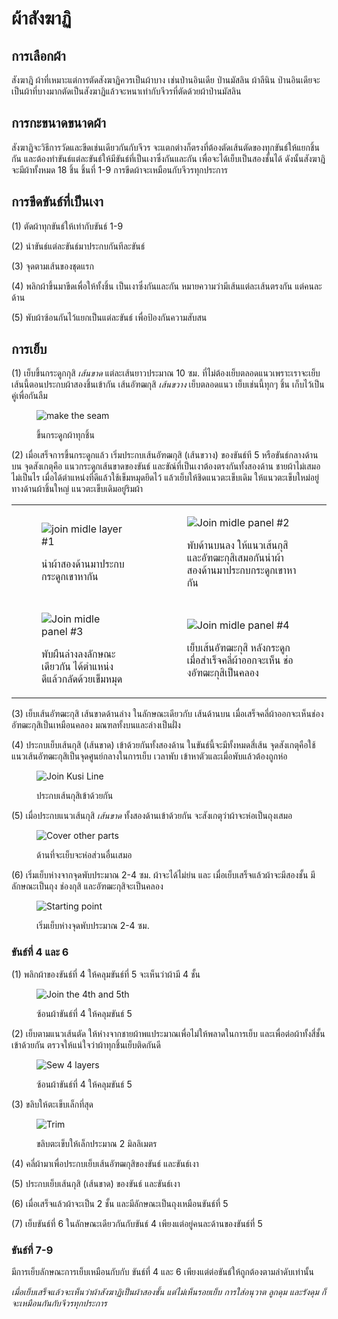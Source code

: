 # ผ้าสังฆาฏิ

## การเลือกผ้า

สังฆาฎิ ผ้าที่เหมาะแต่การตัดสังฆาฏิควรเป็นผ้าบาง เช่นป่านอินเดีย ป่านมัสลิน ผ้าลีนิน ป่านอินเดียจะเป็นผ้าที่บางมากตัดเป็นสังฆาฏิแล้วจะหนาเท่ากับจีวรที่ตัดด้วยผ้าป่านมัสลิน

## การกะขนาดขนาดผ้า

สังฆาฏิจะวิธีการวัดและขีดเช่นเดียวกันกับจีวร จะแตกต่างก็ตรงที่ต้องตัดเส้นตัดของทุกขันธ์ให้แยกชิ้นกัน และต้องทำขันธ์แต่ละขันธ์ให้มีขันธ์ที่เป็นเงาซึ่งกันและกัน เพื่อจะได้เย็บเป็นสองชั้นได้ ดังนั้นสังฆาฎิ จะมีผ้าทั้งหมด 18 ชิ้น ชิ้นที่ 1-9 การขีดผ้าจะเหมือนกับจีวรทุกประการ

## การขีดขันธ์ที่เป็นเงา

(1) ตัดผ้าทุกขันธ์ให้เท่ากับขันธ์ 1-9

(2) นำขันธ์แต่ละขันธ์มาประกบกันทีละขันธ์

(3) จุดตามเส้นของชุดแรก

(4) พลิกผ้าขึ้นมาขีดเพื่อให้ทั้งชิ้น เป็นเงาซึ่งกันและกัน หมายความว่ามีเส้นแต่ละเส้นตรงกัน แต่คนละด้าน

(5) พับผ้าซ้อนกันไว้แยกเป็นแต่ละขันธ์ เพื่อป้องกันความสับสน

## การเย็บ

(1) เย็บขึ้นกระดูกกุสิ _เส้นขาด_ แต่ละเส้นยาวประมาณ 10 ซม. ที่ไม่ต้องเย็บตลอดแนวเพราะเราจะเย็บเส้นนี้ตอนประกบผ้าสองชิ้นเข้ากัน เส้นอัฑฒกุสิ _เส้นขวาง_ เย็บตลอดแนว เย็บเช่นนี้ทุกๆ ชิ้น เก็บไว้เป็นคู่เพื่อกันลืม

<figure>

![make the seam](/img/sanghati/photos/th-sanghati-sewing01.jpg "ขึ้นกระดูกผ้าทุกชิ้น")
<figcaption>ขึ้นกระดูกผ้าทุกชิ้น</figcaption>

</figure>

(2) เมื่อเสร็จการขึ้นกระดูกแล้ว เริ่มประกบเส้นอัฑฒกุสิ (เส้นขวาง) ของขันธ์ที 5 หรือขันธ์กลางด้านบน จุดสังเกตุคือ แนวกระดูกเส้นขาดของขันธ์ และขัณ์ที่เป็นเงาต้องตรงกันทั้งสองด้าน ชายผ้าไม่เสมอไม่เป็นไร เมื่อได้ตำแหน่งที่ดีแล้วใช้เข็มหมุดยึดไว้ แล้วเย็บให้ชิดแนวตะเข็บเดิม ให้แนวตะเข็บใหม่อยู่ทางด้านผ้าชิ้นใหญ่ แนวตะเข็บเดิมอยู่ริมผ้า

<table align="center">
<tbody>
<tr>
<td> 
<figure>

![join midle layer #1](/img/sanghati/photos/th-sanghati-sewing02.jpg "นำผ้าสองด้านมาประกบกระดูกเขาหากัน") 
<figcaption>นำผ้าสองด้านมาประกบกระดูกเขาหากัน</figcaption>

</figure>
</td>
<td> 
<figure>

![Join midle panel #2](/img/sanghati/photos/th-sanghati-sewing03.jpg "พับด้านบนลง ให้แนวเส้นกุสิ และอัฑฒะกุสิเสมอกัน") 
<figcaption>พับด้านบนลง ให้แนวเส้นกุสิ และอัฑฒะกุสิเสมอกันนำผ้าสองด้านมาประกบกระดูกเขาหากัน</figcaption>

</figure> 
</td>
</tr>
<tr>
<td> 
<figure>

![Join midle panel #3](/img/sanghati/photos/th-sanghati-sewing03.jpg "พับผืนล่างลงลักษณะเดียวกัน ได้ตำแหน่งดีแล้วกลัดด้วยเข็มหมุด") 
<figcaption>พับผืนล่างลงลักษณะเดียวกัน ได้ตำแหน่งดีแล้วกลัดด้วยเข็มหมุด</figcaption>

</figure>
</td>
<td> 
<figure>

![Join midle panel #4](/img/sanghati/photos/th-sanghati-sewing04.jpg " เย็บเส้นอัฑฒะกุสิ หลังกระดูก เมื่อสำเร็จคลี่ผ้าออกจะเห็น ช่องอัฑฒะกุสิเป็นคลอง") 
<figcaption>เย็บเส้นอัฑฒะกุสิ หลังกระดูก เมื่อสำเร็จคลี่ผ้าออกจะเห็น ช่องอัฑฒะกุสิเป็นคลอง</figcaption>

</figure> 
</td>
</tr>
</tbody>
</table>

(3) เย็บเส้นอัฑฒะกุสิ เส้นขาดด้านล่าง ในลักษณะเดียวกับ เส้นด้านบน เมื่อเสร็จคลี่ผ้าออกจะเห็นช่อง อัฑฒะกุสิเป็นเหมือนคลอง มณฑลทั้งบนและล่างเป็นฝั่ง

(4) ประกบเย็บเส้นกุสิ (เส้นขาด) เข้าด้วยกันทั้งสองด้าน ในขันธ์นี้จะมีทั้งหมดสี่เส้น จุดสังเกตุคือใช้แนวเส้นอัฑฒะกุสิเป็นจุดศูนย์กลางในการเย็บ เวลาพับ เข้าหาตัวและเมื่อพับแล้วต้องถูกห่อ


<figure>

![Join Kusi Line](/img/sanghati/photos/th-sanghati-sewing06.jpg "ประกบเส้นกุสิเข้าด้วยกัน")
<figcaption>ประกบเส้นกุสิเข้าด้วยกัน</figcaption>

</figure>

(5) เมื่อประกบแนวเส้นกุสิ _เส้นขาด_ ทั้งสองด้านเข้าด้วยกัน จะสังเกตุว่าผ้าจะห่อเป็นถุงเสมอ

<figure>

![Cover other parts](/img/sanghati/photos/th-sanghati-sewing07.jpg "ด้านที่จะเย็บจะห่อส่วนอื่นเสมอ")
<figcaption>ด้านที่จะเย็บจะห่อส่วนอื่นเสมอ</figcaption>

</figure>

(6) เริ่มเย็บห่างจากจุดพับประมาณ 2-4 ซม. ผ้าจะได้ไม่ย่น และ เมื่อเย็บเสร็จแล้วผ้าจะมีสองชั้น มีลักษณะเป็นถุง ช่องกุสิ และอัฑฒะกุสิจะเป็นคลอง

<figure>

![Starting point](/img/sanghati/photos/th-sanghati-sewing08.jpg "เริ่มเย็บห่างจุดพับประมาณ 2-4 ซม.")
<figcaption>เริ่มเย็บห่างจุดพับประมาณ 2-4 ซม.</figcaption>

</figure>

### ขันธ์ที่ 4 และ 6

(1) พลิกผ้าของขันธ์ที่ 4 ให้คลุมขันธ์ที่ 5 จะเห็นว่าผ้ามี 4 ชั้น

<figure>

![Join the 4th and 5th](/img/sanghati/photos/th-sanghati-sewing08.jpg "ซ้อนผ้าขันธ์ที่ 4 ให้คลุมขันธ์ 5")
<figcaption>ซ้อนผ้าขันธ์ที่ 4 ให้คลุมขันธ์ 5</figcaption>

</figure>

(2) เย็บตามแนวเส้นตัด ให้ห่างจากชายผ้าพแประมาณเพื่อไม่ให้พลาดในการเย็บ และเพื่อต่อผ้าทั้งสี่ชั้นเข้าด้วยกัน ตรวจให้แน่ใจว่าผ้าทุกชิ้นเย็บติดกันดี

<figure>

![Sew 4 layers](/img/sanghati/photos/th-sanghati-sewing08.jpg "เย็บให้ผ้าทั้งสี่ชั้นติดกันให้ดี")
<figcaption>ซ้อนผ้าขันธ์ที่ 4 ให้คลุมขันธ์ 5</figcaption>

</figure>

(3) ขลิบให้ตะเข็บเล็กที่สุด

<figure>

![Trim](/img/sanghati/photos/th-sanghati-sewing08.jpg "ขลิบตะเข็บให้เล็กประมาณ 2 มิลลิเมตร")
<figcaption>ขลิบตะเข็บให้เล็กประมาณ 2 มิลลิเมตร</figcaption>

</figure>

(4) คลี่ผ้ามาเพื่อประกบเย็บเส้นอัฑฒกุสิของขันธ์ และขันธ์เงา

(5) ประกบเย็บเส้นกุสิ (เส้นขาด) ของขันธ์ และขันธ์เงา

(6) เมื่อเสร็จแล้วผ้าจะเป็น 2 ชั้น และมีลักษณะเป็นถุงเหมือนขันธ์ที่ 5

(7) เย็บขันธ์ที่ 6 ในลักษณะเดียวกันกับขันธ์ 4 เพียงแต่อยู่คนละด้านของขันธ์ที่ 5

### ขันธ์ที่ 7-9

มีการเย็บลักษณะการเย็บเหมือนกับกับ ขันธ์ที่ 4 และ 6 เพียงแต่ต่อขันธ์ให้ถูกต้องตามลำดับเท่านั้น

_เมื่อเย็บเสร็จแล้วจะเห็นว่าผ้าสังฆาฏิเป็นผ้าสองชั้น แต่ไม่เห็นรอยเย็บ การใส่อนุวาต ลูกดุม และรังดุม ก็จะเหมือนกันกับจีวรทุกประการ_
